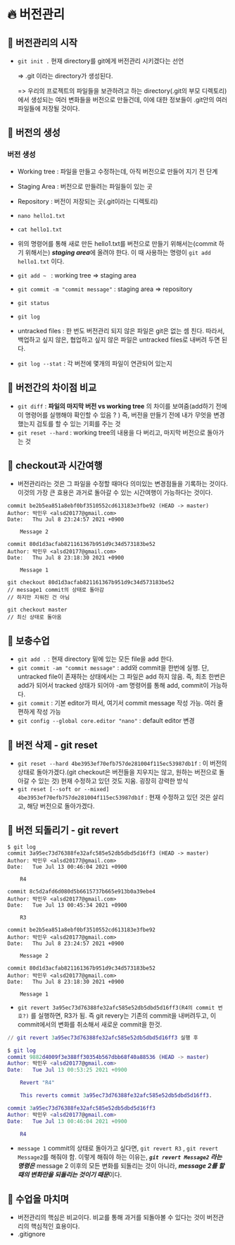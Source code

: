 # 🔥 버전관리



## 🚩 버전관리의 시작

+ ```git init .``` 현재 directory를 git에게 버전관리 시키겠다는 선언

  => .git 이라는 directory가 생성된다.

  => 우리의 프로젝트의 파일들을 보관하려고 하는 directory(.git의 부모 디렉토리)에서 생성되는 여러 변화들을 버전으로 만들건데, 이에 대한 정보들이 .git안의 여러 파일들에 저장될 것이다. 



## 🚩 버전의 생성

### 버전 생성

+ Working tree : 파일을 만들고 수정하는데, 아직 버전으로 만들어 지기 전 단계
+ Staging Area : 버전으로 만들려는 파일들이 있는 곳   
+ Repository : 버전이 저장되는 곳(.git이라는 디렉토리)



+ ```nano hello1.txt```
+ ```cat hello1.txt```
+ 위의 명령어를 통해 새로 만든 hello1.txt를 버전으로 만들기 위해서는(commit 하기 위해서는) ***staging area***에 올려야 한다. 이 때 사용하는 명령이 ```git add hello1.txt``` 이다.  



+ ```git add ~ ```  : working tree => staging area
+ ```git commit -m "commit message"``` : staging area => repository    



+ ```git status```
+ ```git log```
+ untracked files : 한 번도 버전관리 되지 않은 파일은 git은 없는 셈 친다.  따라서, 백업하고 싶지 않은, 협업하고 싶지 않은 파일은 untracked files로 내버려 두면 된다. 



+ ```git log --stat```  : 각 버전에 몇개의 파일이 연관되어 있는지



## 🚩 버전간의 차이점 비교

+ ```git diff``` : **파일의 마지막 버전 vs working tree** 의 차이를 보여줌(add하기 전에 이 명령어를 실행해야 확인할 수 있음 ? )
  즉, 버전을 만들기 전에 내가 무엇을 변경했는지 검토를 할 수 있는 기회를 주는 것
+ ```git reset --hard``` : working tree의 내용을 다 버리고, 마지막  버전으로 돌아가는 것



## 🚩 checkout과 시간여행

+ 버전관리라는 것은 그 파일을 수정할 때마다 의미있는 변경점들을 기록하는 것이다. 이것의 가장 큰 효용은 과거로 돌아갈 수 있는 시간여행이 가능하다는 것이다. 

```git
commit be2b5ea851a8ebf0bf3510552cd613183e3fbe92 (HEAD -> master)
Author: 박민우 <alsd20177@gmail.com>
Date:   Thu Jul 8 23:24:57 2021 +0900

    Message 2

commit 80d1d3acfab821161367b951d9c34d573183be52
Author: 박민우 <alsd20177@gmail.com>
Date:   Thu Jul 8 23:18:30 2021 +0900

    Message 1
```

```git
git checkout 80d1d3acfab821161367b951d9c34d573183be52 
// message1 commit의 상태로 돌아감
// 하지만 지워진 건 아님

git checkout master
// 최신 상태로 돌아옴
```



## 🚩 보충수업 

+ `git add .`  : 현재 directory 밑에 있는 모든 file을 add 한다. 
+ `git commit -am "commit message"` : add와 commit을 한번에 실행. 단, untracked file이 존재하는 상태에서는  그 파일은 add 하지 않음. 즉, 최초 한번은 add가 되어서 tracked 상태가 되어야 -am 명령어를 통해 add, commit이 가능하다.
+ `git commit` : 기본 editor가 떠서, 여기서 commit message 작성 가능. 여러 줄 편하게 작성 가능
+ `git config --global core.editor "nano"` : default editor 변경



## 🚩 버전 삭제 - git reset

+ `git reset --hard 4be3953ef70efb757de281004f115ec53987db1f` : 이 버전의 상태로 돌아가겠다.(git checkout은 버전들을 지우지는 않고,  원하는 버전으로 돌아갈 수 있는 것) 현재 수정하고 있던 것도 지움. 굉장히 강력한 방식
+ `git reset [--soft or --mixed] 4be3953ef70efb757de281004f115ec53987db1f` :  현재 수정하고 있던 것은 살리고, 해당 버전으로 돌아가겠다. 





## 🚩 버전 되돌리기 - git revert

```git
$ git log
commit 3a95ec73d76388fe32afc585e52db5dbd5d16ff3 (HEAD -> master)
Author: 박민우 <alsd20177@gmail.com>
Date:   Tue Jul 13 00:46:04 2021 +0900

    R4

commit 8c5d2afd6d080d5b6615737b665e913b0a39ebe4
Author: 박민우 <alsd20177@gmail.com>
Date:   Tue Jul 13 00:45:34 2021 +0900

    R3

commit be2b5ea851a8ebf0bf3510552cd613183e3fbe92
Author: 박민우 <alsd20177@gmail.com>
Date:   Thu Jul 8 23:24:57 2021 +0900

    Message 2

commit 80d1d3acfab821161367b951d9c34d573183be52
Author: 박민우 <alsd20177@gmail.com>
Date:   Thu Jul 8 23:18:30 2021 +0900

    Message 1
```

+ `git revert 3a95ec73d76388fe32afc585e52db5dbd5d16ff3(R4의 commit 번호?)` 를 실행하면, R3가 됨. 즉 git revery는 기존의 commit을 내버려두고, 이 commit에서의 변화를 취소해서 새로운 commit을 한것.

```gi
// git revert 3a95ec73d76388fe32afc585e52db5dbd5d16ff3 실행 후

$ git log
commit 9882d4009f3e388ff30354b567dbb68f40a88536 (HEAD -> master)
Author: 박민우 <alsd20177@gmail.com>
Date:   Tue Jul 13 00:53:25 2021 +0900

    Revert "R4"

    This reverts commit 3a95ec73d76388fe32afc585e52db5dbd5d16ff3.

commit 3a95ec73d76388fe32afc585e52db5dbd5d16ff3
Author: 박민우 <alsd20177@gmail.com>
Date:   Tue Jul 13 00:46:04 2021 +0900

    R4
```

+ `message 1` commit의 상태로 돌아가고 싶다면, `git revert R3` , `git revert Message2`를 해줘야 함.  이렇게 해줘야 하는 이유는,  ***`git revert Message2` 라는 명령은*** message 2 이후의 모든 변화를 되돌리는 것이 아니라, ***message 2를 할 때의 변화만을 되돌리는 것이기 때문***이다.  



## 🚩 수업을 마치며

+ 버전관리의 핵심은 비교이다. 비교를 통해 과거를 되돌아볼 수 있다는 것이 버전관리의 핵심적인 효용이다. 
+ .gitignore
